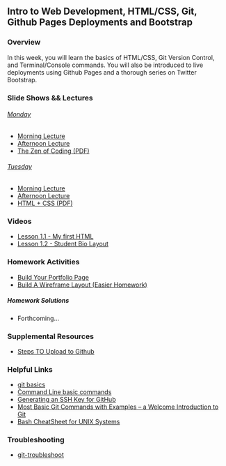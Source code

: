## Intro to Web Development, HTML/CSS, Git, Github Pages Deployments and Bootstrap

### Overview

In this week, you will learn the basics of HTML/CSS, Git Version Control, and Terminal/Console commands.
You will also be introduced to live deployments using Github Pages and a thorough series on Twitter Bootstrap.

### Slide Shows && Lectures

###### [Monday](01-html-git)
  * [Morning Lecture](https://youtu.be/wTgy8g1ufdw)
  * [Afternoon Lecture](https://youtu.be/MVj6QyIaUxs)
  * [The Zen of Coding (PDF)](01-html-git/01.1TheZenofCoding.pdf)

###### [Tuesday](02-html-css)
  * [Morning Lecture]()
  * [Afternoon Lecture]()
  * [HTML + CSS (PDF)](01-html-git/01.2HTML+CSS.pdf)

### Videos
  * [Lesson 1.1 - My first HTML](https://www.youtube.com/watch?v=ieb6Svbc10E)
  * [Lesson 1.2 - Student Bio Layout](https://youtu.be/kMBinXTCrXI)

### Homework Activities
  * [Build Your Portfolio Page](Homework/01-portfolio-html-css/recommended-homework-assignment.md)
  * [Build A Wireframe Layout (Easier Homework)](Homework/01-portfolio-html-css/easier-homework-assignment.md)

##### Homework Solutions
  * Forthcoming...

### Supplemental Resources
  * [Steps TO Upload to Github](Supplemental/StepsToUploadtoGithub.pdf)

### Helpful Links
  * [git basics](https://github.com/nielsenjared/git-basics)
  * [Command Line basic commands](https://docs.gitlab.com/ee/gitlab-basics/command-line-commands.html)
  * [Generating an SSH Key for GitHub](https://help.github.com/articles/generating-an-ssh-key/)
  * [Most Basic Git Commands with Examples – a Welcome Introduction to Git](https://rubygarage.org/blog/most-basic-git-commands-with-examples)
  * [Bash CheatSheet for UNIX Systems](https://gist.github.com/LeCoupa/122b12050f5fb267e75f)

### Troubleshooting
  * [git-troubleshoot](https://github.com/nielsenjared/git-troubleshoot)
